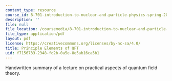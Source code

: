 ```yaml
---
content_type: resource
course_id: 8-701-introduction-to-nuclear-and-particle-physics-spring-2004
description: ''
file: null
file_location: /coursemedia/8-701-introduction-to-nuclear-and-particle-physics-spring-2004/f71567332348fd2b0a5e8e5ab16ca5b1_lec9.pdf
file_type: application/pdf
layout: pdf
license: https://creativecommons.org/licenses/by-nc-sa/4.0/
title: Principle Elements of QFT
uid: f7156733-2348-fd2b-0a5e-8e5ab16ca5b1
---
```

Handwritten summary of a lecture on practical aspects of quantum field theory.